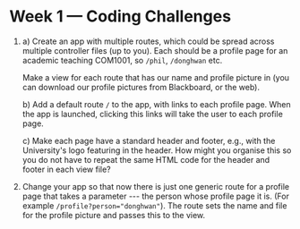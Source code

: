 # Week 1 &mdash; Coding Challenges

1. a) Create an app with multiple routes, which could be spread across multiple
   controller files (up to you). Each should be a profile page for an academic
   teaching COM1001, so `/phil`, `/donghwan` etc.

   Make a view for each route that has our name and profile picture in (you can
   download our profile pictures from Blackboard, or the web).

   b) Add a default route `/` to the app, with links to each profile page. When
   the app is launched, clicking this links will take the user to each profile page.

   c) Make each page have a standard header and footer, e.g., with the
   University's logo featuring in the header. How might you organise this so you
   do not have to repeat the same HTML code for the header and footer in each
   view file?

2. Change your app so that now there is just one generic route for a profile
   page that takes a parameter --- the person whose profile page it is. (For
   example `/profile?person="donghwan"`). The route sets the name and file for
   the profile picture and passes this to the view.



